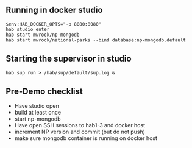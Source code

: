 ## Running in docker studio

```
$env:HAB_DOCKER_OPTS="-p 8080:8080"
hab studio enter
hab start mwrock/np-mongodb
hab start mwrock/national-parks --bind database:np-mongodb.default
```

## Starting the supervisor in studio
```
hab sup run > /hab/sup/default/sup.log &
```

## Pre-Demo checklist

* Have studio open
* build at least once
* start np-mongodb
* Have open SSH sessions to hab1-3 and docker host
* increment NP version and commit (but do not push)
* make sure mongodb container is running on docker host